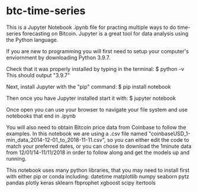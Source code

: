 # btc-time-series

This is a Jupyter Notebook .ipynb file for practing multiple ways to do time-series forecasting on Bitcoin.  Jupyter is a great tool for data analysis using the Python language.  

If you are new to programming you will first need to setup your computer's enviornment by downloading Python 3.9.7.

Check that it was properly installed by typing in the terminal:
$ python -v
This should output "3.9.7"

Next, install Jupyter with the "pip" command:
$ pip install notebook

Then once you have Jupyter installed start it with:
$ jupyter notebook

Once open you can use your browser to navigate your file system and use notebooks that end in .ipynb

You will also need to obtain Bitcoin price data from Coinbase to follow the examples.  In this notebook we are using a .csv file named "coinbaseUSD_1-min_data_2014-12-01_to_2018-11-11.csv", so you can either edit the code to match your preferred dates, or you can chose to download the 1minute data from 12/01/14-11/11/2018 in order to follow along and get the models up and running.

This notebook uses many python libraries, that you may need to install first with either pip or conda including:
datetime
matplotlib
numpy
seaborn
pytz
pandas
plotly
keras
sklearn
fbprophet
xgboost
scipy
itertools
